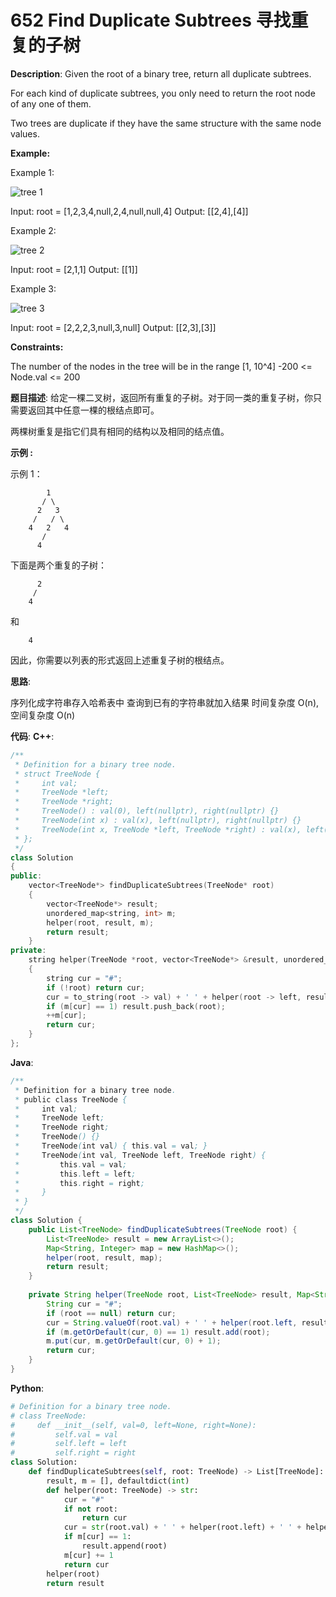 # 652 Find Duplicate Subtrees 寻找重复的子树

__Description__:
Given the root of a binary tree, return all duplicate subtrees.

For each kind of duplicate subtrees, you only need to return the root node of any one of them.

Two trees are duplicate if they have the same structure with the same node values.

__Example:__

Example 1:

![tree 1](https://assets.leetcode.com/uploads/2020/08/16/e1.jpg)

Input: root = [1,2,3,4,null,2,4,null,null,4]
Output: [[2,4],[4]]

Example 2:

![tree 2](https://assets.leetcode.com/uploads/2020/08/16/e2.jpg)

Input: root = [2,1,1]
Output: [[1]]

Example 3:

![tree 3](https://assets.leetcode.com/uploads/2020/08/16/e33.jpg)

Input: root = [2,2,2,3,null,3,null]
Output: [[2,3],[3]]

__Constraints:__

The number of the nodes in the tree will be in the range [1, 10^4]
-200 <= Node.val <= 200

__题目描述__:
给定一棵二叉树，返回所有重复的子树。对于同一类的重复子树，你只需要返回其中任意一棵的根结点即可。

两棵树重复是指它们具有相同的结构以及相同的结点值。

__示例 :__

示例 1：

```text
        1
       / \
      2   3
     /   / \
    4   2   4
       /
      4
```

下面是两个重复的子树：

```text
      2
     /
    4
```

和

```text
    4
```

因此，你需要以列表的形式返回上述重复子树的根结点。

__思路__:

序列化成字符串存入哈希表中
查询到已有的字符串就加入结果
时间复杂度 O(n), 空间复杂度 O(n)

__代码__:
__C++__:

```C++
/**
 * Definition for a binary tree node.
 * struct TreeNode {
 *     int val;
 *     TreeNode *left;
 *     TreeNode *right;
 *     TreeNode() : val(0), left(nullptr), right(nullptr) {}
 *     TreeNode(int x) : val(x), left(nullptr), right(nullptr) {}
 *     TreeNode(int x, TreeNode *left, TreeNode *right) : val(x), left(left), right(right) {}
 * };
 */
class Solution 
{
public:
    vector<TreeNode*> findDuplicateSubtrees(TreeNode* root) 
    {
        vector<TreeNode*> result;
        unordered_map<string, int> m;
        helper(root, result, m);
        return result;
    }
private:
    string helper(TreeNode *root, vector<TreeNode*> &result, unordered_map<string,int> &m)
    {
        string cur = "#";
        if (!root) return cur;
        cur = to_string(root -> val) + ' ' + helper(root -> left, result, m) + ' ' + helper(root -> right, result, m);
        if (m[cur] == 1) result.push_back(root);
        ++m[cur];
        return cur;
    }
};
```

__Java__:

```Java
/**
 * Definition for a binary tree node.
 * public class TreeNode {
 *     int val;
 *     TreeNode left;
 *     TreeNode right;
 *     TreeNode() {}
 *     TreeNode(int val) { this.val = val; }
 *     TreeNode(int val, TreeNode left, TreeNode right) {
 *         this.val = val;
 *         this.left = left;
 *         this.right = right;
 *     }
 * }
 */
class Solution {
    public List<TreeNode> findDuplicateSubtrees(TreeNode root) {
        List<TreeNode> result = new ArrayList<>();
        Map<String, Integer> map = new HashMap<>();
        helper(root, result, map);
        return result;
    }
    
    private String helper(TreeNode root, List<TreeNode> result, Map<String, Integer> m) {
        String cur = "#";
        if (root == null) return cur;
        cur = String.valueOf(root.val) + ' ' + helper(root.left, result, m) + ' ' + helper(root.right, result, m);
        if (m.getOrDefault(cur, 0) == 1) result.add(root);
        m.put(cur, m.getOrDefault(cur, 0) + 1);
        return cur;
    }
}
```

__Python__:

```Python
# Definition for a binary tree node.
# class TreeNode:
#     def __init__(self, val=0, left=None, right=None):
#         self.val = val
#         self.left = left
#         self.right = right
class Solution:
    def findDuplicateSubtrees(self, root: TreeNode) -> List[TreeNode]:
        result, m = [], defaultdict(int)
        def helper(root: TreeNode) -> str:
            cur = "#"
            if not root:
                return cur
            cur = str(root.val) + ' ' + helper(root.left) + ' ' + helper(root.right)
            if m[cur] == 1:
                result.append(root)
            m[cur] += 1
            return cur
        helper(root)
        return result
```

